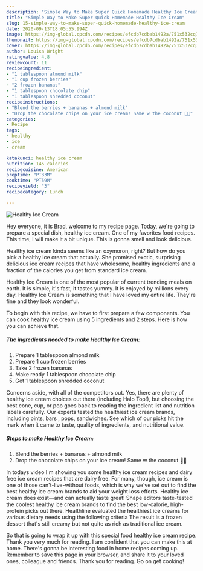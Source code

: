 ```yaml
---
description: "Simple Way to Make Super Quick Homemade Healthy Ice Cream"
title: "Simple Way to Make Super Quick Homemade Healthy Ice Cream"
slug: 15-simple-way-to-make-super-quick-homemade-healthy-ice-cream
date: 2020-09-13T18:05:55.994Z
image: https://img-global.cpcdn.com/recipes/efcdb7cdbab1492a/751x532cq70/healthy-ice-cream-recipe-main-photo.jpg
thumbnail: https://img-global.cpcdn.com/recipes/efcdb7cdbab1492a/751x532cq70/healthy-ice-cream-recipe-main-photo.jpg
cover: https://img-global.cpcdn.com/recipes/efcdb7cdbab1492a/751x532cq70/healthy-ice-cream-recipe-main-photo.jpg
author: Louisa Wright
ratingvalue: 4.8
reviewcount: 11
recipeingredient:
- "1 tablespoon almond milk"
- "1 cup frozen berries"
- "2 frozen bananas"
- "1 tablespoon chocolate chip"
- "1 tablespoon shredded coconut"
recipeinstructions:
- "Blend the berries + bananas + almond milk"
- "Drop the chocolate chips on your ice cream! Same w the coconut 🥥🥰"
categories:
- Recipe
tags:
- healthy
- ice
- cream

katakunci: healthy ice cream 
nutrition: 145 calories
recipecuisine: American
preptime: "PT33M"
cooktime: "PT59M"
recipeyield: "3"
recipecategory: Lunch

---
```



![Healthy Ice Cream](https://img-global.cpcdn.com/recipes/efcdb7cdbab1492a/751x532cq70/healthy-ice-cream-recipe-main-photo.jpg)

Hey everyone, it is Brad, welcome to my recipe page. Today, we're going to prepare a special dish, healthy ice cream. One of my favorites food recipes. This time, I will make it a bit unique. This is gonna smell and look delicious.

Healthy ice cream kinda seems like an oxymoron, right? But how do you pick a healthy ice cream that actually. She promised exotic, surprising delicious ice cream recipes that have wholesome, healthy ingredients and a fraction of the calories you get from standard ice cream.

Healthy Ice Cream is one of the most popular of current trending meals on earth. It is simple, it's fast, it tastes yummy. It is enjoyed by millions every day. Healthy Ice Cream is something that I have loved my entire life. They're fine and they look wonderful.


To begin with this recipe, we have to first prepare a few components. You can cook healthy ice cream using 5 ingredients and 2 steps. Here is how you can achieve that.

##### The ingredients needed to make Healthy Ice Cream:

1. Prepare 1 tablespoon almond milk
1. Prepare 1 cup frozen berries
1. Take 2 frozen bananas
1. Make ready 1 tablespoon chocolate chip
1. Get 1 tablespoon shredded coconut


Concerns aside, with all of the competitors out. Yes, there are plenty of healthy ice cream choices out there (including Halo Top!), but choosing the best cone, cup, or pop goes back to reading the ingredient list and nutrition labels carefully. Our experts tested the healthiest ice cream brands, including pints, bars , pops, sandwiches. See which of our picks hit the mark when it came to taste, quality of ingredients, and nutritional value. 

##### Steps to make Healthy Ice Cream:

1. Blend the berries + bananas + almond milk
1. Drop the chocolate chips on your ice cream! Same w the coconut 🥥🥰


In todays video I&#39;m showing you some healthy ice cream recipes and dairy free ice cream recipes that are dairy free. For many, though, ice cream is one of those can&#39;t-live-without foods, which is why we&#39;ve set out to find the best healthy ice cream brands to aid your weight loss efforts. Healthy ice cream does exist—and can actually taste great! Shape editors taste-tested the coolest healthy ice cream brands to find the best low-calorie, high-protein picks out there. Healthline evaluated the healthiest ice creams for various dietary needs using the following criteria The result is a frozen dessert that&#39;s still creamy but not quite as rich as traditional ice cream. 

So that is going to wrap it up with this special food healthy ice cream recipe. Thank you very much for reading. I am confident that you can make this at home. There's gonna be interesting food in home recipes coming up. Remember to save this page in your browser, and share it to your loved ones, colleague and friends. Thank you for reading. Go on get cooking!
